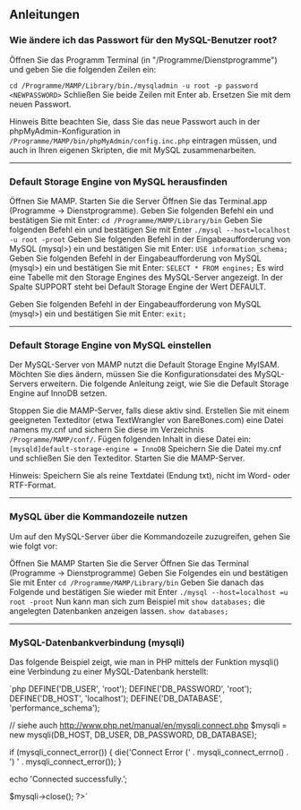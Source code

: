 ## Anleitungen

### Wie ändere ich das Passwort für den MySQL-Benutzer root?

Öffnen Sie das Programm Terminal (in "/Programme/Dienstprogramme") und geben Sie die folgenden Zeilen ein:


`cd /Programme/MAMP/Library/bin./mysqladmin -u root -p password <NEWPASSWORD>`
Schließen Sie beide Zeilen mit Enter ab. Ersetzen Sie <NEWPASSWORD> mit dem neuen Passwort.

Hinweis
Bitte beachten Sie, dass Sie das neue Passwort auch in der phpMyAdmin-Konfiguration in `/Programme/MAMP/bin/phpMyAdmin/config.inc.php` eintragen müssen, und auch in Ihren eigenen Skripten, die mit MySQL zusammenarbeiten.

---

### Default Storage Engine von MySQL herausfinden

Öffnen Sie MAMP.
Starten Sie die Server
Öffnen Sie das Terminal.app (Programme -> Dienstprogramme).
Geben Sie folgenden Befehl ein und bestätigen Sie mit Enter:
`cd /Programme/MAMP/Library/bin`
Geben Sie folgenden Befehl ein und bestätigen Sie mit Enter
`./mysql --host=localhost -u root -proot`
Geben Sie folgenden Befehl in der Eingabeaufforderung von MySQL (mysql>) ein und bestätigen Sie mit Enter:
`USE information_schema;`
Geben Sie folgenden Befehl in der Eingabeaufforderung von MySQL (mysql>) ein und bestätigen Sie mit Enter:
`SELECT * FROM engines;`
Es wird eine Tabelle mit den Storage Engines des MySQL-Server angezeigt. In der Spalte SUPPORT steht bei Default Storage Engine der Wert DEFAULT.


Geben Sie folgenden Befehl in der Eingabeaufforderung von MySQL (mysql>) ein und bestätigen Sie mit Enter:
`exit;`

---

### Default Storage Engine von MySQL einstellen

Der MySQL-Server von MAMP nutzt die Default Storage Engine MyISAM. Möchten Sie dies ändern, müssen Sie die Konfigurationsdatei des MySQL-Servers erweitern. Die folgende Anleitung zeigt, wie Sie die Default Storage Engine auf InnoDB setzen.

Stoppen Sie die MAMP-Server, falls diese aktiv sind.
Erstellen Sie mit einem geeigneten Texteditor (etwa TextWrangler von BareBones.com) eine Datei namens my.cnf und sichern Sie diese im Verzeichnis `/Programme/MAMP/conf/`.
Fügen folgenden Inhalt in diese Datei ein:
 `[mysqld]default-storage-engine = InnoDB`
Speichern Sie die Datei my.cnf und schließen Sie den Texteditor.
Starten Sie die MAMP-Server.

<div class="alert" role="alert">
Hinweis: Speichern Sie als reine Textdatei (Endung txt), nicht im Word- oder RTF-Format.
</div>

---

### MySQL über die Kommandozeile nutzen

Um auf den MySQL-Server über die Kommandozeile zuzugreifen, gehen Sie wie folgt vor:

Öffnen Sie MAMP
Starten Sie die Server
Öffnen Sie das Terminal (Programme -> Dienstprogramme)
Geben Sie Folgendes ein und bestätigen Sie mit Enter
`cd /Programme/MAMP/Library/bin`
Geben Sie danach das Folgende und bestätigen Sie wieder mit Enter
`./mysql --host=localhost =u root -proot`
Nun kann man sich zum Beispiel mit `show databases;` die angelegten Datenbanken anzeigen lassen.
`show databases;`

---

### MySQL-Datenbankverbindung (mysqli)

Das folgende Beispiel zeigt, wie man in PHP mittels der Funktion mysqli() eine Verbindung zu einer MySQL-Datenbank herstellt:

`php
 DEFINE('DB_USER', 'root');
 DEFINE('DB_PASSWORD', 'root');
 DEFINE('DB_HOST', 'localhost');
 DEFINE('DB_DATABASE', 'performance_schema');

 // siehe auch http://www.php.net/manual/en/mysqli.connect.php
 $mysqli = new mysqli(DB_HOST, DB_USER, DB_PASSWORD, DB_DATABASE);

 if (mysqli_connect_error()) {
  die('Connect Error (' . mysqli_connect_errno() . ') ' . mysqli_connect_error());
 }

 echo 'Connected successfully.’;

 $mysqli->close();
?>`
